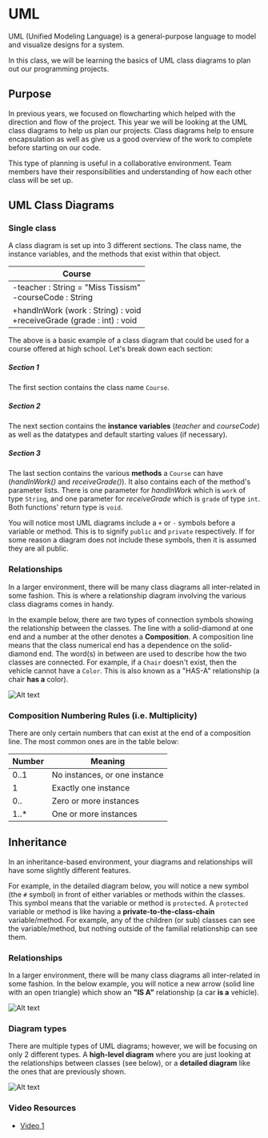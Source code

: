 # UML

UML (Unified Modeling Language) is a general-purpose language to model and visualize designs for a system. 

In this class, we will be learning the basics of UML class diagrams to plan out our programming projects. 

## Purpose
In previous years, we focused on flowcharting which helped with the direction and flow of the project. This year we will be looking at the UML class diagrams to help us plan our projects. Class diagrams help to ensure encapsulation as well as give us a good overview of the work to complete before starting on our code.

This type of planning is useful in a collaborative environment. Team members have their responsibilities and understanding of how each other class will be set up.

## UML Class Diagrams

### Single class
A class diagram is set up into 3 different sections. The class name, the instance variables, and the methods that exist within that object.

| Course |
|------|
|-teacher : String = "Miss Tissism" <br/> -courseCode : String |
|+handInWork (work : String) : void <br/> +receiveGrade (grade : int) : void |

The above is a basic example of a class diagram that could be used for a course offered at high school.
Let's break down each section:

##### Section 1
The first section contains the class name ```Course```. 

##### Section 2

The next section contains the **instance variables** (_teacher_ and _courseCode_) as well as the datatypes and default starting values (if necessary). 

##### Section 3

The last section contains the various **methods** a `Course` can have (_handInWork()_ and _receiveGrade()_). It also contains each of the method's parameter lists. There is one parameter for _handInWork_ which is ```work``` of type ```String```, and one parameter for _receiveGrade_ which is ```grade``` of type ```int```.  Both functions' return type is ```void```.

You will notice most UML diagrams include a ```+``` or ```-``` symbols before a variable or method. This is to signify ```public``` and ```private``` respectively. If for some reason a diagram does not include these symbols, then it is assumed they are all public.

### Relationships
In a larger environment, there will be many class diagrams all inter-related in some fashion. This is where a relationship diagram involving the various class diagrams comes in handy.

In the example below, there are two types of connection symbols showing the relationship between the classes. The line with a solid-diamond at one end and a number at the other denotes a **Composition**.  A composition line means that the class numerical end has a dependence on the solid-diamond end.  The word(s) in between are used to describe how the two classes are connected.  For example, if a ```Chair``` doesn't exist, then the vehicle cannot have a ```Color```.  This is also known as a "HAS-A" relationship (a chair **has a** color).

![Alt text](./images/uml_class_diagram.PNG)

### Composition Numbering Rules (i.e. Multiplicity)
There are only certain numbers that can exist at the end of a composition line.  The most common ones are in the table below:

| Number | Meaning |
| ------ | ------- |
| 0..1   | No instances, or one instance |
| 1      | Exactly one instance          |
| 0..    | Zero or more instances        |
| 1..*   | One or more instances         |

## Inheritance
In an inheritance-based environment, your diagrams and relationships will have some slightly different features.

For example, in the detailed diagram below, you will notice a new symbol (the ```#``` symbol) in front of either variables or methods within the classes.  This symbol means that the variable or method is ```protected```.  A ```protected``` variable or method is like having a **private-to-the-class-chain** variable/method.  For example, any of the children (or sub) classes can see the variable/method, but nothing outside of the familial relationship can see them.

### Relationships

In a larger environment, there will be many class diagrams all inter-related in some fashion.  In the below example, you will notice a new arrow (solid line with an open triangle) which show an **"IS A"** relationship (a car **is a** vehicle).

![Alt text](./images/uml_class_diagram_inheritance.png)


### Diagram types
There are multiple types of UML diagrams; however, we will be focusing on only 2 different types.  A **high-level diagram** where you are just looking at the relationships between classes (see below), or a **detailed diagram** like the ones that are previously shown.

![Alt text](./images/uml_class_diagram_inheritance_high_level.png)

### Video Resources
* [Video 1](https://www.youtube.com/watch?v=UI6lqHOVHic)

<!--

## UML Use Case Diagram
There are multiple types of UML use case diagrams.  The one that we will be focusing on in this course is the **system use case diagrams**.

### Symbols 
Whenever you are creating a UML use case diagram you will need, at minimum, two different types of symbols: actors and use cases.  These symbols are shown below.

![Actor](./images/uml_use_case_actor.png)
![Use Case](./images/uml_use_case_use_case.png)

### Basic Diagrams

Your use cases will always have at least one actor acting upon them, **or**, they are automated/extended/inclusive use cases that are based on inheritance or another use case in another system.  Below is a basic example of a student and teacher acting on a basic school-based management system.

![Basic Diagram](./images/uml_use_case_diagram_basic.png)

### Complex Diagrams

Eventually your systems can get complicated and complex.  As you can see below, here is a sample use case diagram regarding a university/college system.

![Complex Diagram](./images/uml_use_case_diagram_complex.jpg)

As you can see, these systems can expand and become complicated quickly.  Depending on the phase of your project, many of the use case diagrams that occur early are the simpler type, but as the project continues and more use cases come into action you will have a more complex type of use case diagram.

### Release Boxes

Sometimes, whenever you are planning out the next phase of your development, you will want to separate your work into different releases (sometimes you see this as "patches" on software, or upgrades).  Use case diagrams look a little different in this case.  As you can see below, you group up the items into the different releases that you are planning.

![Releases](./images/uml_use_case_including_release_boxes.gif)

## Sources
The use case, actor, and basic teacher/student images were retrieved from [this](https://www.guru99.com/use-case-diagrams-example.html) site on 17-Sep-19.
The complex university application image and the image including release bounding boxes were retrieved from [this](http://www.agilemodeling.com/artifacts/useCaseDiagram.htm) site on 17-Sep-19.

-->